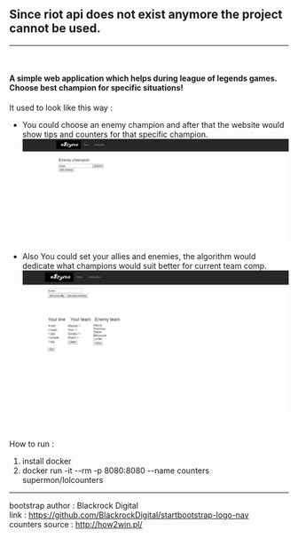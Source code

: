 ## Since riot api does not exist anymore the project cannot be used.

-------------------------------------------------------------------------------
<br>

#### A simple web application which helps during league of legends games. Choose best champion for specific situations!

It used to look like this way :
- You could choose an enemy champion and after that the website would show tips and counters for that specific champion.
    ![Champion page](src/main/resources/champion.png)

- Also You could set your allies and enemies, the algorithm would dedicate what champions would suit better for current team comp.
    ![Champions page](src/main/resources/champions.png)


<br>

How to run :
1. install docker
2. docker run -it --rm -p 8080:8080 --name counters supermon/lolcounters
    

-------------------------------------------------------------------------------
bootstrap author : Blackrock Digital<br>
link : https://github.com/BlackrockDigital/startbootstrap-logo-nav<br>
counters source : http://how2win.pl/<br>
